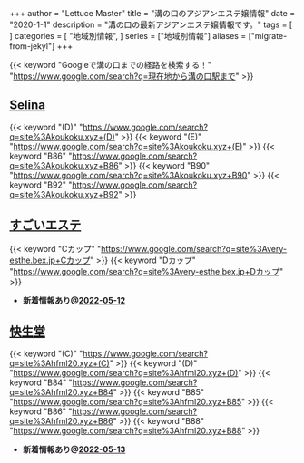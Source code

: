 +++
author = "Lettuce Master"
title = "溝の口のアジアンエステ嬢情報"
date = "2020-1-1"
description = "溝の口の最新アジアンエステ嬢情報です。"
tags = [
]
categories = [
    "地域別情報",
]
series = ["地域別情報"]
aliases = ["migrate-from-jekyl"]
+++

{{< keyword "Googleで溝の口までの経路を検索する！" "https://www.google.com/search?q=現在地から溝の口駅まで" >}}

## [Selina](http://koukoku.xyz/selina/)
{{< keyword "(D)" "https://www.google.com/search?q=site%3Akoukoku.xyz+(D)" >}} {{< keyword "(E)" "https://www.google.com/search?q=site%3Akoukoku.xyz+(E)" >}} {{< keyword "B86" "https://www.google.com/search?q=site%3Akoukoku.xyz+B86" >}} {{< keyword "B90" "https://www.google.com/search?q=site%3Akoukoku.xyz+B90" >}} {{< keyword "B92" "https://www.google.com/search?q=site%3Akoukoku.xyz+B92" >}} 

## [すごいエステ](http://very-esthe.bex.jp/)
{{< keyword "Cカップ" "https://www.google.com/search?q=site%3Avery-esthe.bex.jp+Cカップ" >}} {{< keyword "Dカップ" "https://www.google.com/search?q=site%3Avery-esthe.bex.jp+Dカップ" >}} 

- **新着情報あり@[2022-05-12](/post/2022-05-12)**
## [快生堂](http://hfml20.xyz/)
{{< keyword "(C)" "https://www.google.com/search?q=site%3Ahfml20.xyz+(C)" >}} {{< keyword "(D)" "https://www.google.com/search?q=site%3Ahfml20.xyz+(D)" >}} {{< keyword "B84" "https://www.google.com/search?q=site%3Ahfml20.xyz+B84" >}} {{< keyword "B85" "https://www.google.com/search?q=site%3Ahfml20.xyz+B85" >}} {{< keyword "B86" "https://www.google.com/search?q=site%3Ahfml20.xyz+B86" >}} {{< keyword "B88" "https://www.google.com/search?q=site%3Ahfml20.xyz+B88" >}} 

- **新着情報あり@[2022-05-13](/post/2022-05-13)**
